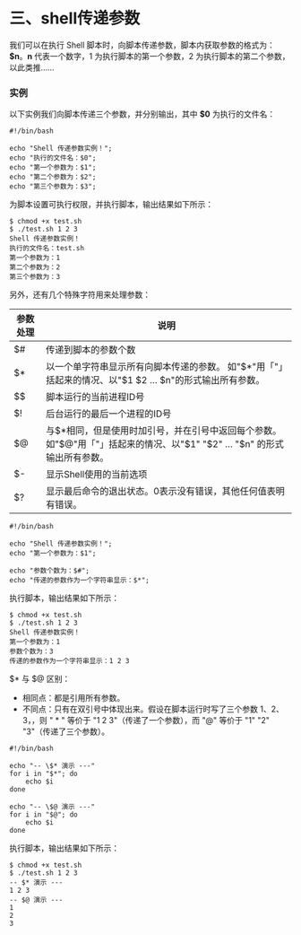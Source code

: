 # 三、shell传递参数

我们可以在执行 Shell 脚本时，向脚本传递参数，脚本内获取参数的格式为：**\$n**。**n** 代表一个数字，1 为执行脚本的第一个参数，2 为执行脚本的第二个参数，以此类推……

### 实例

以下实例我们向脚本传递三个参数，并分别输出，其中 **\$0** 为执行的文件名：

```
#!/bin/bash

echo "Shell 传递参数实例！";
echo "执行的文件名：$0";
echo "第一个参数为：$1";
echo "第二个参数为：$2";
echo "第三个参数为：$3";
```


为脚本设置可执行权限，并执行脚本，输出结果如下所示：

```
$ chmod +x test.sh 
$ ./test.sh 1 2 3
Shell 传递参数实例！
执行的文件名：test.sh
第一个参数为：1
第二个参数为：2
第三个参数为：3
```


另外，还有几个特殊字符用来处理参数：

| 参数处理 | 说明                                                                                                                          |
|----------|-------------------------------------------------------------------------------------------------------------------------------|
| \$\#     | 传递到脚本的参数个数                                                                                                          |
| \$\*     | 以一个单字符串显示所有向脚本传递的参数。 如"\$\*"用「"」括起来的情况、以"\$1 \$2 … \$n"的形式输出所有参数。                   |
| \$\$     | 脚本运行的当前进程ID号                                                                                                        |
| \$!      | 后台运行的最后一个进程的ID号                                                                                                  |
| \$@      | 与\$\*相同，但是使用时加引号，并在引号中返回每个参数。 如"\$@"用「"」括起来的情况、以"\$1" "\$2" … "\$n" 的形式输出所有参数。 |
| \$-      | 显示Shell使用的当前选项      |
| \$?      | 显示最后命令的退出状态。0表示没有错误，其他任何值表明有错误。                                                                 |

```
#!/bin/bash

echo "Shell 传递参数实例！";
echo "第一个参数为：$1";

echo "参数个数为：$#";
echo "传递的参数作为一个字符串显示：$*";
```


执行脚本，输出结果如下所示：

```
$ chmod +x test.sh 
$ ./test.sh 1 2 3
Shell 传递参数实例！
第一个参数为：1
参数个数为：3
传递的参数作为一个字符串显示：1 2 3
```

\$\* 与 \$@ 区别：

-   相同点：都是引用所有参数。
-   不同点：只有在双引号中体现出来。假设在脚本运行时写了三个参数 1、2、3，，则 " \* " 等价于 "1 2 3"（传递了一个参数），而 "@" 等价于 "1" "2" "3"（传递了三个参数）。

```
#!/bin/bash

echo "-- \$* 演示 ---"
for i in "$*"; do
    echo $i
done

echo "-- \$@ 演示 ---"
for i in "$@"; do
    echo $i
done
```


执行脚本，输出结果如下所示：

```
$ chmod +x test.sh 
$ ./test.sh 1 2 3
-- $* 演示 ---
1 2 3
-- $@ 演示 ---
1
2
3
```